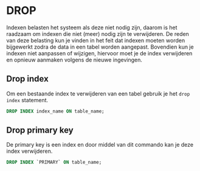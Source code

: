 # DROP

Indexen belasten het systeem als deze niet nodig zijn, daarom is het raadzaam om indexen die niet (meer) nodig zijn te verwijderen. De reden van deze belasting kun je vinden in het feit dat indexen moeten worden bijgewerkt zodra de data in een tabel worden aangepast. Bovendien kun je indexen niet aanpassen of wijzigen, hiervoor moet je de index verwijderen en opnieuw aanmaken volgens de nieuwe ingevingen.

## Drop index

Om een bestaande index te verwijderen van een tabel gebruik je het `drop index` statement.

```sql
DROP INDEX index_name ON table_name;
```

## Drop primary key

De primary key is een index en door middel van dit commando kan je deze index verwijderen.

```sql
DROP INDEX `PRIMARY` ON table_name;
```
